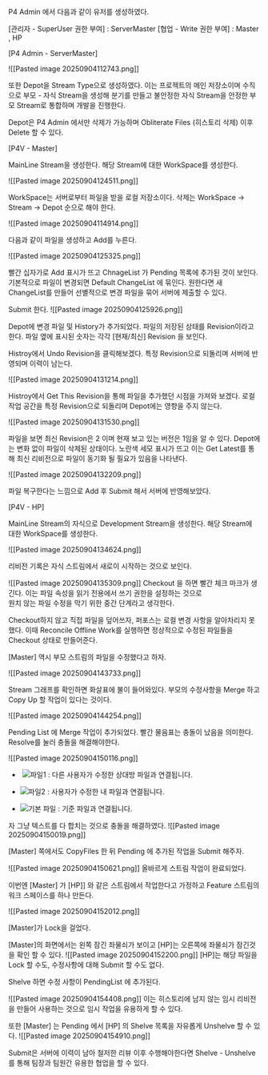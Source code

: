 
P4 Admin 에서 다음과 같이 유저를 생성하였다.

[관리자 - SuperUser 권한 부여] : ServerMaster 
[협업 - Write 권한 부여] : Master , HP  


[P4 Admin - ServerMaster]

![[Pasted image 20250904112743.png]]

또한 Depot을 Stream Type으로 생성하였다.
이는 프로젝트의 메인 저장소이며 수직으로  부모 - 자식 Stream을 생성해 
분기를 만들고 불안정한 자식 Stream을 안정한 부모 Stream로 통합하며 개발을 진행한다.

Depot은 P4 Admin 에서만 삭제가 가능하며 Obliterate Files (히스토리 삭제) 이후 Delete 할 수 있다.

[P4V - Master]

MainLine Stream을 생성한다.
해당 Stream에 대한 WorkSpace를 생성한다.

![[Pasted image 20250904124511.png]]

WorkSpace는 서버로부터 파일을 받을 로컬 저장소이다. 
삭제는  WorkSpace -> Stream -> Depot 순으로 해야 한다.


![[Pasted image 20250904114914.png]]

다음과 같이 파일을 생성하고 Add를 누른다.

![[Pasted image 20250904125325.png]]

빨간 십자가로 Add 표시가 뜨고 ChnageList 가 Pending 목록에 추가된 것이 보인다.
기본적으로 파일이 변경되면 Default ChangeList 에 묶인다.
원한다면 새 ChangeList를 만들어 선별적으로 변경 파일을 묶어 서버에 제출할 수 있다.

Submit 한다.
![[Pasted image 20250904125926.png]]

Depot에 변경 파일 및 History가 추가되었다.
파일의 저장된 상태를 Revision이라고 한다.
파일 옆에 표시된 숫자는 각각 [현재/최신] Revision 을 보인다.

Histroy에서 Undo Revision을 클릭해보겠다. 
특정 Revision으로 되돌리며 서버에 반영되며 이력이 남는다.

![[Pasted image 20250904131214.png]]


Histroy에서 Get This Revision을 통해 파일을 추가했던 시점을 가져와 보겠다.
로컬 작업 공간을 특정 Revision으로 되돌리며 Depot에는 영향을 주지 않는다.


![[Pasted image 20250904131530.png]]

파일을 보면 최신 Revision은 2 이며 현재 보고 있는 버전은 1임을 알 수 있다.
Depot에는 변화 없이 파일이 삭제된 상태이다.
노란색 세모 표시가 뜨고 이는 Get Latest를 통해 최신 리비전으로 파일이 동기화 될 필요가 있음을 나타낸다.

![[Pasted image 20250904132209.png]]

파일 복구한다는 느낌으로 Add 후 Submit 해서 서버에 반영해보았다.


[P4V - HP]

MainLine Stream의 자식으로 Development Stream을 생성한다.
해당 Stream에 대한 WorkSpace를 생성한다.

![[Pasted image 20250904134624.png]]

리비전 기록은 자식 스트림에서 새로이 시작하는 것으로 보인다.

![[Pasted image 20250904135309.png]]
Checkout 을 하면 빨간 체크 마크가 생긴다. 
이는 파일 속성을 읽기 전용에서 쓰기 권한을 설정하는 것으로  
원치 않는 파일 수정을 막기 위한 중간 단계라고 생각한다.

Checkout하지 않고 직접 파일을 덮어쓰자, 퍼포스는 로컬 변경 사항을 알아차리지 못했다.
이때 Reconcile Offline Work를 실행하면 정상적으로 수정된 파일들을 Checkout 상태로 만들어준다.


[Master] 역시 부모 스트림의 파일을 수정했다고 하자.

![[Pasted image 20250904143733.png]]

Stream 그래프를 확인하면 화살표에 불이 들어와있다. 부모의 수정사항을 Merge 하고 Copy Up 할 작업이 있다는 것이다.

![[Pasted image 20250904144254.png]]

Pending List 에 Merge 작업이 추가되었다. 빨간 물음표는 충돌이 났음을 의미한다.
Resolve를 눌러 충돌을 해결해야한다.

![[Pasted image 20250904150116.png]]


-  ![파일1](https://help.perforce.com/helix-core/server-apps/p4merge/current/Content/Images/p4merge-file1_15x15.png) :  다른 사용자가 수정한 상대방 파일과 연결됩니다. 
    
- ![파일2](https://help.perforce.com/helix-core/server-apps/p4merge/current/Content/Images/p4merge-file2_15x15.png) : 사용자가 수정한 내 파일과 연결됩니다. 
    
- ![기본 파일](https://help.perforce.com/helix-core/server-apps/p4merge/current/Content/Images/p4merge-basefile_15x15.png) : 기준 파일과 연결됩니다. 


자 그냥 텍스트를 다 합치는 것으로 충돌을 해결하였다.
![[Pasted image 20250904150019.png]]

[Master] 쪽에서도 CopyFiles 한 뒤 Pending 에 추가된 작업을 Submit 해주자.

![[Pasted image 20250904150621.png]]
올바르게 스트림 작업이 완료되었다.

이번엔 [Master] 가 [HP]] 와 같은 스트림에서 작업한다고 가정하고
Feature 스트림의 워크 스페이스를 하나 만든다.

![[Pasted image 20250904152012.png]]


[Master]가 Lock을 걸었다. 

[Master]의 화면에서는 왼쪽 잠긴 좌물쇠가 보이고
[HP]는 오른쪽에 좌물쇠가 잠긴것을 확인 할 수 있다.
![[Pasted image 20250904152200.png]]
[HP]는 해당 파일을 Lock 할 수도, 수정사항에 대해 Submit 할 수도 없다.


Shelve 하면 수정 사항이 PendingList 에 추가된다.

![[Pasted image 20250904154408.png]]
이는 히스토리에 남지 않는 임시 리비전을 만들어 사용하는 것으로 임시 작업을 유용하게 할 수 있다.

또한 [Master] 는 Pending 에서 [HP] 의 Shelve 목록을 자유롭게 Unshelve 할 수 있다.
![[Pasted image 20250904154910.png]]

Submit은 서버에 이력이 남아 철저한 리뷰 이후 수행해야한다면
Shelve - Unshelve를 통해 팀장과 팀원간 유용한 협업을 할 수 있다.





